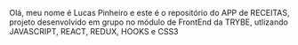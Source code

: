 Olá, meu nome é Lucas Pinheiro e este é o repositório do APP de RECEITAS, projeto desenvolvido em grupo no módulo de FrontEnd da TRYBE, utlizando JAVASCRIPT, REACT, REDUX, HOOKS e CSS3
